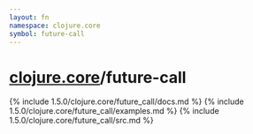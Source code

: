 ```yaml
---
layout: fn
namespace: clojure.core
symbol: future-call
---
```


# [clojure.core](../)/future-call

{% include 1.5.0/clojure.core/future_call/docs.md %}
{% include 1.5.0/clojure.core/future_call/examples.md %}
{% include 1.5.0/clojure.core/future_call/src.md %}

